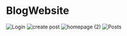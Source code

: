 # BlogWebsite
![Login](https://github.com/Rnb69/blog-website/assets/59911586/e5945638-cbad-4075-88fe-4a4f99c93809)
![create post](https://github.com/Rnb69/blog-website/assets/59911586/be39ed2a-bb5d-4dbc-944f-1aef89fa9153)
![homepage (2)](https://github.com/Rnb69/blog-website/assets/59911586/bad1ab1b-e744-4b6b-8a36-0091c24b81c6)
![Posts](https://github.com/Rnb69/blog-website/assets/59911586/63af9e2c-0fe1-4d26-aacb-8498b49446ad)


